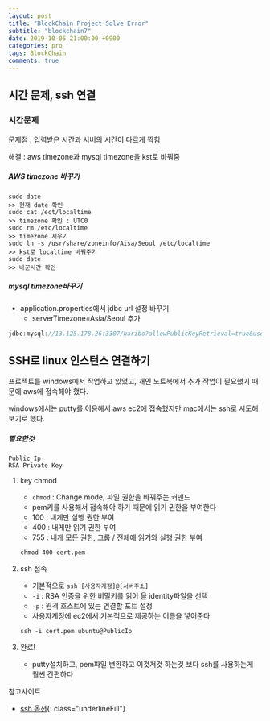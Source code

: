 ```yaml
---
layout: post
title: "BlockChain Project Solve Error"
subtitle: "blockchain7"
date: 2019-10-05 21:00:00 +0900
categories: pro
tags: BlockChain
comments: true
---
```


## 시간 문제, ssh 연결

### 시간문제

문제점 : 입력받은 시간과 서버의 시간이 다르게 찍힘

해결 : aws timezone과 mysql timezone을 kst로 바꿔줌

##### AWS timezone 바꾸기

```shell
sudo date
>> 현재 date 확인
sudo cat /ect/localtime
>> timezone 확인 : UTC0
sudo rm /etc/localtime
>> timezone 지우기
sudo ln -s /usr/share/zoneinfo/Aisa/Seoul /etc/localtime
>> kst로 localtime 바꿔주기
sudo date
>> 바꾼시간 확인
```

##### mysql timezone바꾸기

- application.properties에서 jdbc url 설정 바꾸기
  - serverTimezone=Asia/Seoul 추가

```java
jdbc:mysql://13.125.178.26:3307/haribo?allowPublicKeyRetrieval=true&useSSL=false&serverTimezone=Asia/Seoul
```



## SSH로 linux 인스턴스 연결하기

프로젝트를 windows에서 작업하고 있었고, 개인 노트북에서 추가 작업이 필요했기 때문에 aws에 접속해야 했다.

windows에서는 putty를 이용해서 aws ec2에 접속했지만 mac에서는 ssh로 시도해보기로 했다.



##### 필요한것

```
Public Ip
RSA Private Key
```

1. key chmod

   - `chmod` : Change mode, 파일 권한을 바꿔주는 커맨드
   - pem키를 사용해서 접속해야 하기 때문에 읽기 권한을 부여한다
   - 100 : 내게만 실행 권한 부여
   - 400 : 내게만 읽기 권한 부여
   - 755 : 내게 모든 권한, 그룹 / 전체에 읽기와 실행 권한 부여

   ```shell
   chmod 400 cert.pem
   ```

2. ssh 접속

   - 기본적으로 `ssh [사용자계정]@[서버주소]` 
   - `-i` : RSA 인증을 위한 비밀키를 읽어 올 identity파일을 선택
   - `-p` : 원격 호스트에 있는 연결할 포트 설정
   - 사용자계정에 ec2에서 기본적으로 제공하는 이름을 넣어준다

   ```shell
   ssh -i cert.pem ubuntu@PublicIp
   ```

3. 완료!

   - putty설치하고, pem파일 변환하고 이것저것 하는것 보다 ssh를 사용하는게 훨씬 간편하다



참고사이트

- [ssh 옵션](https://experiences.tistory.com/33){: class="underlineFill"}


